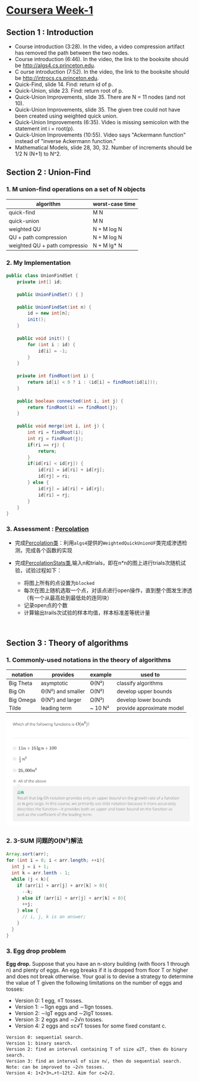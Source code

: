 # [Coursera Week-1](https://www.coursera.org/learn/algorithms-part1/home/week/1)



## Section 1 : Introduction

* Course introduction (3:28). In the video, a video compression artifact has removed the path between the two nodes.
* Course introduction (6:46). In the video, the link to the booksite should be http://algs4.cs.princeton.edu.
* C ourse introduction (7:52). In the video, the link to the booksite should be http://introcs.cs.princeton.edu.
* Quick-Find, slide 14. Find: return id of p.
* Quick-Union, slide 23. Find: return root of p.
* Quick-Union Improvements, slide 35. There are N = 11 nodes (and not 10).
* Quick-Union Improvements, slide 35. The given tree could not have been created using weighted quick union.
* Quick-Union Improvements (6:35). Video is missing semicolon with the statement int i = root(p).
* Quick-Union Improvements (10:55). Video says "Ackermann function" instead of "inverse Ackermann function."
* Mathematical Models, slide 28, 30, 32. Number of increments should be 1/2 N (N+1) to N^2.



## Section 2 : Union-Find
### 1. M union-find operations on a set of N objects
| algorithm                     | worst-case time |
| ----------------------------- | --------------- |
| quick-find                    | M N             |
| quick-union                   | M N             |
| weighted QU                   | N + M log N     |
| QU + path compression         | N + M log N     |
| weighted QU + path compressio | N + M lg* N     |

### 2.  My Implementation

```java
public class UnionFindSet {
    private int[] id;

    public UnionFindSet() { }

    public UnionFindSet(int n) {
        id = new int[n];
        init();
    }

    public void init() {
        for (int i : id) {
            id[i] = -1;
        }
    }

    private int findRoot(int i) {
        return id[i] < 0 ? i : (id[i] = findRoot(id[i]));
    }

    public boolean connected(int i, int j) {
        return findRoot(i) == findRoot(j);
    }

    public void merge(int i, int j) {
        int ri = findRoot(i);
        int rj = findRoot(j);
        if(ri == rj) {
            return;
        }
        if(id[ri] < id[rj]) {
            id[ri] = id[ri] + id[rj];
            id[rj] = ri;
        } else {
            id[rj] = id[ri] + id[rj];
            id[ri] = rj;
        }
    }
}
```

### 3. Assessment : [Percolation](http://coursera.cs.princeton.edu/algs4/assignments/percolation.html)
* 完成[Percolation类](https://github.com/csJd/learning-algs4/blob/master/src/Percolation.java)：利用`algs4`提供的`WeightedQuickUnionUF`类完成渗透检测，完成各个函数的实现
* 完成[PercolationStats类](https://github.com/csJd/learning-algs4/blob/master/src/PercolationStats.java),输入n和trials，即在n*n的图上进行trials次随机试验，试验过程如下：
    * 将图上所有的点设置为`blocked`
    * 每次在图上随机选取一个点，对该点进行open操作，直到整个图发生渗透（有一个从最高处到最低处的连同块）
    * 记录open点的个数
    * 计算输出trails次试验的样本均值，样本标准差等统计量

    ​

## Section 3 : Theory of algorithms
### 1. Commonly-used notations in the theory of algorithms

| notation  | provides          | example | used to                   |
| --------- | ----------------- | ------- | ------------------------- |
| Big Theta | asymptotic        | Θ(N²)   | classify algorithms       |
| Big Oh    | Θ(N²) and smaller | O(N²)   | develop upper bounds      |
| Big Omega | Θ(N²) and larger  | Ω(N²)   | develop lower bounds      |
| Tilde     | leading term      | ~ 10 N² | provide approximate model |

![](https://github.com/csJd/csJd.github.io/raw/res/coursera-week1-p1.png)

### 2. 3-SUM 问题的O(N²)解法

```java
Array.sort(arr);
for (int i = 0; i < arr.length; ++i){
  int j = i + 1;
  int k = arr.lenth - 1;
  while (j < k){
    if (arr[i] + arr[j] + arr[k] > 0){
      --k;
    } else if (arr[i] + arr[j] + arr[k] < 0){
      ++j;
    } else {
      // i, j, k is an answer;
    }
  }
}
```



### 3. Egg drop problem

**Egg drop.** Suppose that you have an n-story building (with floors 1 through n) and plenty of eggs. An egg breaks if it is dropped from floor T or higher and does not break otherwise. Your goal is to devise a strategy to determine the value of T given the following limitations on the number of eggs and tosses:

- Version 0: 1 egg, ≤T tosses.
- Version 1: ∼1lgn eggs and ∼1lgn tosses.
- Version 2: ∼lgT eggs and ∼2lgT tosses.
- Version 3: 2 eggs and ∼2√n tosses.
- Version 4: 2 eggs and ≤c√T tosses for some fixed constant c.

```
Version 0: sequential search.
Version 1: binary search.
Version 2: find an interval containing T of size ≤2T, then do binary search.
Version 3: find an interval of size n√, then do sequential search. Note: can be improved to ∼2√n tosses.
Version 4: 1+2+3+…+t∼12t2. Aim for c=2√2.
```

